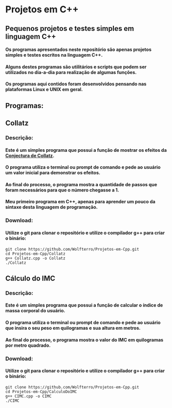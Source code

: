 # Projetos em C++
## Pequenos projetos e testes simples em linguagem C++

#### Os programas apresentados neste repositório são apenas projetos simples e testes escritos na linguagem C++.
#### Alguns destes programas são utilitários e scripts que podem ser utilizados no dia-a-dia para realização de algumas funções.
#### Os programas aqui contidos foram desenvolvidos pensando nas plataformas Linux e UNIX em geral.

## Programas:

## Collatz

### Descrição:

#### Este é um simples programa que possui a função de mostrar os efeitos da [Conjectura de Collatz](https://pt.wikipedia.org/wiki/Conjectura_de_Collatz).
#### O programa utiliza o terminal ou prompt de comando e pede ao usuário um valor inicial para demonstrar os efeitos.
#### Ao final do processo, o programa mostra a quantidade de passos que foram necessários para que o número chegasse a 1.
#### Meu primeiro programa em C++, apenas para aprender um pouco da sintaxe desta linguagem de programação.

### Download:

#### Utilize o git para clonar o repositório e utilize o compilador g++ para criar o binário:

    git clone https://github.com/Wolfterro/Projetos-em-Cpp.git
    cd Projetos-em-Cpp/Collatz
    g++ Collatz.cpp -o Collatz
    ./Collatz

## Cálculo do IMC

### Descrição:

#### Este é um simples programa que possui a função de calcular o índice de massa corporal do usuário.
#### O programa utiliza o terminal ou prompt de comando e pede ao usuário que insira o seu peso em quilogramas e sua altura em metros.
#### Ao final do processo, o programa mostra o valor do IMC em quilogramas por metro quadrado.

### Download:

#### Utilize o git para clonar o repositório e utilize o compilador g++ para criar o binário:

    git clone https://github.com/Wolfterro/Projetos-em-Cpp.git
    cd Projetos-em-Cpp/CalculoDoIMC
    g++ CIMC.cpp -o CIMC
    ./CIMC
